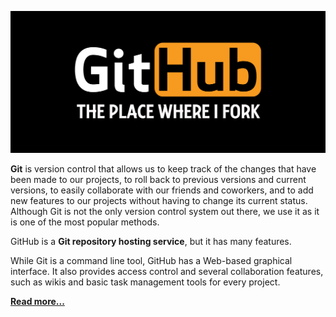 [![](https://github.com/mehdizebarjadan/GitHub/blob/master/images/GitHub-WhereIFork.png)](https://github.com/mehdizebarjadan/GitHub/wiki)

**Git** is version control that allows us to keep track of the changes that have been made to our projects, to roll back to previous versions and current versions, to easily collaborate with our friends and coworkers, and to add new features to our projects without having to change its current status. Although Git is not the only version control system out there, we use it as it is one of the most popular methods.

GitHub is a **Git repository hosting service**, but it has many features.   

While Git is a command line tool, GitHub has a Web-based graphical interface. It also provides access control and several collaboration features, such as wikis and basic task management tools for every project.

**[Read more...](https://github.com/mehdizebarjadan/GitHub/wiki)**
